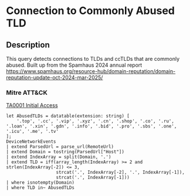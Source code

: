 # Connection to Commonly Abused TLD

## Description
This query detects connections to TLDs and ccTLDs that are commonly abused. Built up from the Spamhaus 2024 annual report https://www.spamhaus.org/resource-hub/domain-reputation/domain-reputation-update-oct-2024-mar-2025/

### Mitre ATT&CK

[TA0001 Initial Access](https://attack.mitre.org/tactics/TA0001/)

```KQL
let AbusedTLDs = datatable(extension: string) [
    '.top', '.cc', '.vip', '.xyz', '.cn', '.shop', '.co', '.ru', '.loan', '.xin', '.gdn', '.info', '.bid', '.pro', '.sbs', '.one', '.icu', '.me', '.tv'
];
DeviceNetworkEvents
| extend ParsedUrl = parse_url(RemoteUrl)
| extend Domain = tostring(ParsedUrl["Host"])
| extend IndexArray = split(Domain, '.')
| extend TLD = iff(array_length(IndexArray) >= 2 and strlen(IndexArray[-2]) <= 3, 
                   strcat('.', IndexArray[-2], '.', IndexArray[-1]), 
                   strcat('.', IndexArray[-1]))
| where isnotempty(Domain)
| where TLD in~ AbusedTLDs